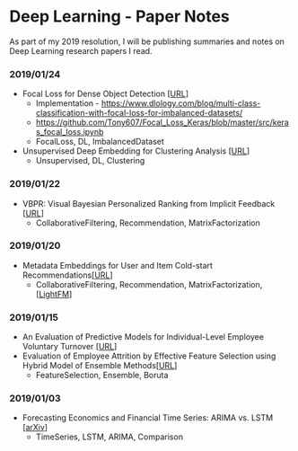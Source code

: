 # Deep Learning - Paper Notes
As part of my 2019 resolution, I will be publishing summaries and notes on Deep Learning research papers I read.

### 2019/01/24
- Focal Loss for Dense Object Detection [[URL](https://arxiv.org/pdf/1708.02002.pdf)]
    - Implementation - https://www.dlology.com/blog/multi-class-classification-with-focal-loss-for-imbalanced-datasets/
    - https://github.com/Tony607/Focal_Loss_Keras/blob/master/src/keras_focal_loss.ipynb
    - FocalLoss, DL, ImbalancedDataset
- Unsupervised Deep Embedding for Clustering Analysis [[URL](https://arxiv.org/pdf/1511.06335.pdf)]
    - Unsupervised, DL, Clustering
### 2019/01/22
- VBPR: Visual Bayesian Personalized Ranking from Implicit Feedback [[URL](https://cseweb.ucsd.edu/~jmcauley/pdfs/aaai16.pdf)]
    - CollaborativeFiltering, Recommendation, MatrixFactorization
### 2019/01/20
- Metadata Embeddings for User and Item Cold-start Recommendations[[URL](https://arxiv.org/pdf/1507.08439.pdf)]
    - CollaborativeFiltering, Recommendation, MatrixFactorization, [[LightFM](https://github.com/lyst/lightfm)]
### 2019/01/15
- An Evaluation of Predictive Models for Individual-Level Employee Voluntary Turnover [[URL](http://arno.uvt.nl/show.cgi?fid=144863)]
- Evaluation of Employee Attrition by Effective Feature Selection using Hybrid Model of Ensemble Methods[[URL](http://trap.ncirl.ie/3085/1/divyangjain.pdf)]
    - FeatureSelection, Ensemble, Boruta
### 2019/01/03
- Forecasting Economics and Financial Time Series: ARIMA vs. LSTM [[arXiv](https://arxiv.org/abs/1803.06386)]
    - TimeSeries, LSTM, ARIMA, Comparison

